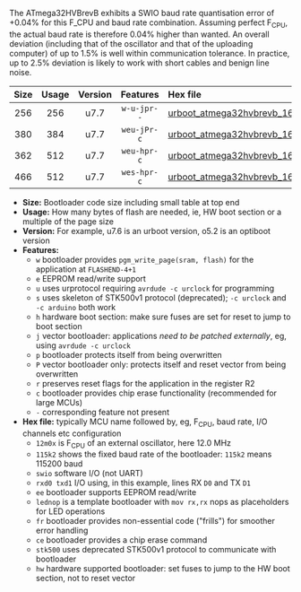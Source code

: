The ATmega32HVBrevB exhibits a SWIO baud rate quantisation error of +0.04% for this F_CPU and baud rate combination. Assuming perfect F<sub>CPU</sub>, the actual baud rate is therefore 0.04% higher than wanted. An overall deviation (including that of the oscillator and that of the uploading computer) of up to 1.5% is well within communication tolerance. In practice, up to 2.5% deviation is likely to work with short cables and benign line noise.

|Size|Usage|Version|Features|Hex file|
|:-:|:-:|:-:|:-:|:--|
|256|256|u7.7|`w-u-jpr--`|[urboot_atmega32hvbrevb_16m0x_++19k2_swio_rxb0_txb1_lednop.hex](https://raw.githubusercontent.com/stefanrueger/urboot.hex/main/mcus/atmega32hvbrevb/external_oscillator/fcpu_16m0x/br_++19k2/urboot_atmega32hvbrevb_16m0x_++19k2_swio_rxb0_txb1_lednop.hex)|
|380|384|u7.7|`weu-jPr-c`|[urboot_atmega32hvbrevb_16m0x_++19k2_swio_rxb0_txb1_ee_lednop_fr_ce.hex](https://raw.githubusercontent.com/stefanrueger/urboot.hex/main/mcus/atmega32hvbrevb/external_oscillator/fcpu_16m0x/br_++19k2/urboot_atmega32hvbrevb_16m0x_++19k2_swio_rxb0_txb1_ee_lednop_fr_ce.hex)|
|362|512|u7.7|`weu-hpr-c`|[urboot_atmega32hvbrevb_16m0x_++19k2_swio_rxb0_txb1_ee_lednop_fr_ce_hw.hex](https://raw.githubusercontent.com/stefanrueger/urboot.hex/main/mcus/atmega32hvbrevb/external_oscillator/fcpu_16m0x/br_++19k2/urboot_atmega32hvbrevb_16m0x_++19k2_swio_rxb0_txb1_ee_lednop_fr_ce_hw.hex)|
|466|512|u7.7|`wes-hpr-c`|[urboot_atmega32hvbrevb_16m0x_++19k2_swio_rxb0_txb1_ee_lednop_fr_ce_stk500_hw.hex](https://raw.githubusercontent.com/stefanrueger/urboot.hex/main/mcus/atmega32hvbrevb/external_oscillator/fcpu_16m0x/br_++19k2/urboot_atmega32hvbrevb_16m0x_++19k2_swio_rxb0_txb1_ee_lednop_fr_ce_stk500_hw.hex)|

- **Size:** Bootloader code size including small table at top end
- **Usage:** How many bytes of flash are needed, ie, HW boot section or a multiple of the page size
- **Version:** For example, u7.6 is an urboot version, o5.2 is an optiboot version
- **Features:**
  + `w` bootloader provides `pgm_write_page(sram, flash)` for the application at `FLASHEND-4+1`
  + `e` EEPROM read/write support
  + `u` uses urprotocol requiring `avrdude -c urclock` for programming
  + `s` uses skeleton of STK500v1 protocol (deprecated); `-c urclock` and `-c arduino` both work
  + `h` hardware boot section: make sure fuses are set for reset to jump to boot section
  + `j` vector bootloader: applications *need to be patched externally*, eg, using `avrdude -c urclock`
  + `p` bootloader protects itself from being overwritten
  + `P` vector bootloader only: protects itself and reset vector from being overwritten
  + `r` preserves reset flags for the application in the register R2
  + `c` bootloader provides chip erase functionality (recommended for large MCUs)
  + `-` corresponding feature not present
- **Hex file:** typically MCU name followed by, eg, F<sub>CPU</sub>, baud rate, I/O channels etc configuration
  + `12m0x` is F<sub>CPU</sub> of an external oscillator, here 12.0 MHz
  + `115k2` shows the fixed baud rate of the bootloader: `115k2` means 115200 baud
  + `swio` software I/O (not UART)
  + `rxd0 txd1` I/O using, in this example, lines RX `D0` and TX `D1`
  + `ee` bootloader supports EEPROM read/write
  + `lednop` is a template bootloader with `mov rx,rx` nops as placeholders for LED operations
  + `fr` bootloader provides non-essential code ("frills") for smoother error handling
  + `ce` bootloader provides a chip erase command
  + `stk500` uses deprecated STK500v1 protocol to communicate with bootloader
  + `hw` hardware supported bootloader: set fuses to jump to the HW boot section, not to reset vector
